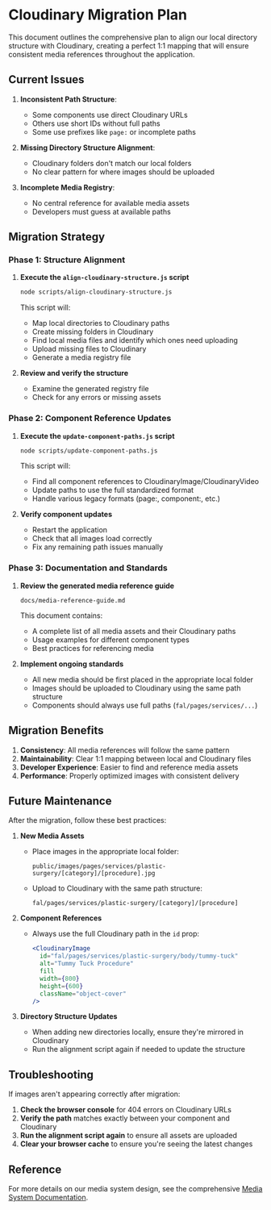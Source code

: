 # Cloudinary Migration Plan

This document outlines the comprehensive plan to align our local directory structure with Cloudinary, creating a perfect 1:1 mapping that will ensure consistent media references throughout the application.

## Current Issues

1. **Inconsistent Path Structure**: 
   - Some components use direct Cloudinary URLs
   - Others use short IDs without full paths
   - Some use prefixes like `page:` or incomplete paths

2. **Missing Directory Structure Alignment**:
   - Cloudinary folders don't match our local folders
   - No clear pattern for where images should be uploaded

3. **Incomplete Media Registry**:
   - No central reference for available media assets
   - Developers must guess at available paths

## Migration Strategy

### Phase 1: Structure Alignment

1. **Execute the `align-cloudinary-structure.js` script**
   ```bash
   node scripts/align-cloudinary-structure.js
   ```
   
   This script will:
   - Map local directories to Cloudinary paths
   - Create missing folders in Cloudinary
   - Find local media files and identify which ones need uploading
   - Upload missing files to Cloudinary
   - Generate a media registry file

2. **Review and verify the structure**
   - Examine the generated registry file
   - Check for any errors or missing assets

### Phase 2: Component Reference Updates

1. **Execute the `update-component-paths.js` script**
   ```bash
   node scripts/update-component-paths.js
   ```
   
   This script will:
   - Find all component references to CloudinaryImage/CloudinaryVideo
   - Update paths to use the full standardized format
   - Handle various legacy formats (page:, component:, etc.)

2. **Verify component updates**
   - Restart the application
   - Check that all images load correctly
   - Fix any remaining path issues manually

### Phase 3: Documentation and Standards

1. **Review the generated media reference guide**
   ```
   docs/media-reference-guide.md
   ```
   
   This document contains:
   - A complete list of all media assets and their Cloudinary paths
   - Usage examples for different component types
   - Best practices for referencing media

2. **Implement ongoing standards**
   - All new media should be first placed in the appropriate local folder
   - Images should be uploaded to Cloudinary using the same path structure
   - Components should always use full paths (`fal/pages/services/...`)

## Migration Benefits

1. **Consistency**: All media references will follow the same pattern
2. **Maintainability**: Clear 1:1 mapping between local and Cloudinary files
3. **Developer Experience**: Easier to find and reference media assets
4. **Performance**: Properly optimized images with consistent delivery

## Future Maintenance

After the migration, follow these best practices:

1. **New Media Assets**
   - Place images in the appropriate local folder:
     ```
     public/images/pages/services/plastic-surgery/[category]/[procedure].jpg
     ```
   - Upload to Cloudinary with the same path structure:
     ```
     fal/pages/services/plastic-surgery/[category]/[procedure]
     ```

2. **Component References**
   - Always use the full Cloudinary path in the `id` prop:
     ```jsx
     <CloudinaryImage
       id="fal/pages/services/plastic-surgery/body/tummy-tuck"
       alt="Tummy Tuck Procedure"
       fill
       width={800}
       height={600}
       className="object-cover"
     />
     ```

3. **Directory Structure Updates**
   - When adding new directories locally, ensure they're mirrored in Cloudinary
   - Run the alignment script again if needed to update the structure

## Troubleshooting

If images aren't appearing correctly after migration:

1. **Check the browser console** for 404 errors on Cloudinary URLs
2. **Verify the path** matches exactly between your component and Cloudinary
3. **Run the alignment script again** to ensure all assets are uploaded
4. **Clear your browser cache** to ensure you're seeing the latest changes

## Reference

For more details on our media system design, see the comprehensive [Media System Documentation](../.cursor/@docs/media-system-documentation.md). 